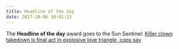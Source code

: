 ```yaml
---
title: Headline of the day
date: 2017-10-06 10:01:23
---
```


The **Headline of the day** award goes to the Sun Sentinel: [Killer clown takedown is final act in explosive love triangle, cops say](http://www.sun-sentinel.com/local/palm-beach/fl-pn-clown-murder-case-folo-20170927-story.html)
